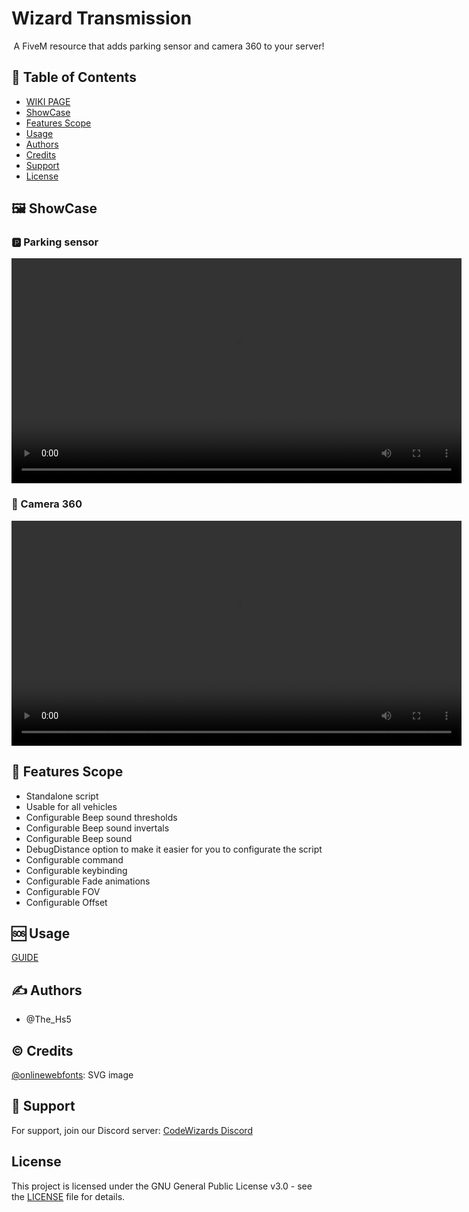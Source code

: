 # Wizard Transmission
<p align="center">A FiveM resource that adds parking sensor and camera 360 to your server!
<br>
</p>

## 📝 Table of Contents
- [WIKI PAGE](https://code-wizards.gitbook.io/codewizards/wizard-parkingaddons/informations)
- [ShowCase](#showcase)
- [Features Scope](#feature_scope)
- [Usage](#usage)
- [Authors](#authors)
- [Credits](#credit)
- [Support](#support)
- [License](#license)

## 🖼️ ShowCase <a name = "showcase"></a>
### 🅿 Parking sensor
<video width="720" controls>
  <source src="https://files.gitbook.com/v0/b/gitbook-x-prod.appspot.com/o/spaces%2Fr6IJ1geM7hXoxRHNtAFs%2Fuploads%2FyzAxzdVIihN81H7BrWXz%2Fp_sensor.mp4?alt=media" type="video/mp4">
  Your browser doesn't support HTML video showcase
</video>

### 🎥 Camera 360
<video width="720" controls>
  <source src="https://files.gitbook.com/v0/b/gitbook-x-prod.appspot.com/o/spaces%2Fr6IJ1geM7hXoxRHNtAFs%2Fuploads%2FZjxwzOxQC56G1IE4Vlhv%2Fp_cam360.mp4?alt=media" type="video/mp4">
  Your browser doesn't support HTML video showcase
</video>

## 🚀 Features Scope <a name = "feature_scope"></a>
- Standalone script
- Usable for all vehicles
- Configurable Beep sound thresholds
- Configurable Beep sound invertals
- Configurable Beep sound
- DebugDistance option to make it easier for you to configurate the script
- Configurable command
- Configurable keybinding
- Configurable Fade animations
- Configurable FOV
- Configurable Offset

## 🆘 Usage <a name = "usage"></a>
[GUIDE](https://code-wizards.gitbook.io/codewizards/wizard-parkingaddons/informations)

## ✍️ Authors <a name = "authors"></a>
- @The_Hs5

## ©️ Credits <a name = "credit"></a>
[@onlinewebfonts](https://www.onlinewebfonts.com): SVG image

## 🤝 Support <a name = "support"></a>
For support, join our Discord server: [CodeWizards Discord](https://discord.gg/ZBvacHyczY)

## License <a name = "license"></a>
This project is licensed under the GNU General Public License v3.0 - see the [LICENSE](LICENSE) file for details.